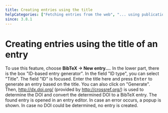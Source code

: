 ```yaml
---
title: Creating entries using the title
helpCategories: ["Fetching entries from the web", "... using publication identifiers"]
since: 3.8.1
---
```


# Creating entries using the title of an entry

To use this feature, choose **BibTeX -&gt; New entry...**.
In the lower part, there is the box "ID-based entry generator".
In the field "ID type", you can select "Title".
The field "ID" is focused.
Enter the title here and press <kbd>Enter</kbd> to generate an entry based on the title.
You can also click on "Generate".
Then, <http://dx.doi.org/> (provided by <http://crossref.org/>) is used to determine the DOI and convert the determined DOI to a BibTeX entry.
The found entry is opened in an entry editor.
In case an error occurs, a popup is shown.
In case no DOI could be determined, no entry is created.
